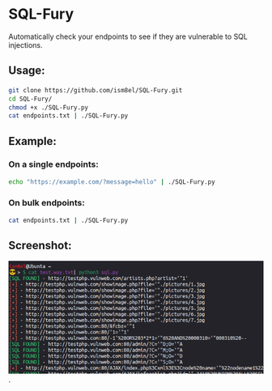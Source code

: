 # SQL-Fury
Automatically check your endpoints to see if they are vulnerable to SQL injections.

## Usage:
```bash
git clone https://github.com/ism8el/SQL-Fury.git
cd SQL-Fury/
chmod +x ./SQL-Fury.py
cat endpoints.txt | ./SQL-Fury.py
```

## Example:
### On a single endpoints:
```bash
echo "https://example.com/?message=hello" | ./SQL-Fury.py
```

### On bulk endpoints:
```bash
cat endpoints.txt | ./SQL-Fury.py
```

## Screenshot:
![Screenshot](/image.png "Screenshot").
